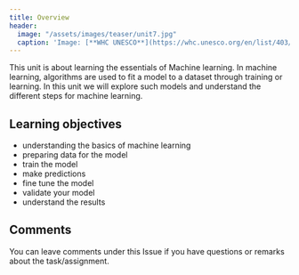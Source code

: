 ```yaml
---
title: Overview
header:
  image: "/assets/images/teaser/unit7.jpg"
  caption: 'Image: [**WHC UNESCO**](https://whc.unesco.org/en/list/403/)'
---
```


This unit is about learning the essentials of Machine learning. In machine learning, algorithms are used to fit a model to a dataset through training or learning. 
In this unit we will explore such models and understand the different steps for machine learning.

<!--more-->

## Learning objectives

* understanding the basics of machine learning
* preparing data for the model
* train the model
* make predictions
* fine tune the model
* validate your model
* understand the results

## Comments

You can leave comments under this Issue if you have questions or remarks about the task/assignment. 

<script src="https://utteranc.es/client.js"
        repo="GeoMOER/moer-mpg-upscaling"
        issue-term="moer-mpg-upscaling-unit04-Lidar"
        theme="github-light"
        crossorigin="anonymous"
        async>
</script>